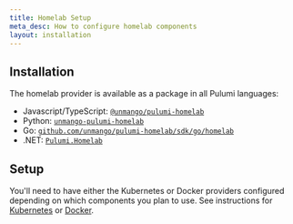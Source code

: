 ```yaml
---
title: Homelab Setup
meta_desc: How to configure homelab components
layout: installation
---
```


## Installation

The homelab provider is available as a package in all Pulumi languages:

* Javascript/TypeScript: [`@unmango/pulumi-homelab`](https://www.npmjs.com/package/@unmango/pulumi-homelab)
* Python: [`unmango-pulumi-homelab`](https://pypi.org/project/unmango-pulumi-homelab)
* Go: [`github.com/unmango/pulumi-homelab/sdk/go/homelab`](https://github.com/unmango/pulumi-homelab)
* .NET: [`Pulumi.Homelab`](https://www.nuget.org/packages/Pulumi.Homelab)

## Setup

You'll need to have either the Kubernetes or Docker providers configured depending on which components you plan to use.
See instructions for [Kubernetes](https://www.pulumi.com/registry/packages/kubernetes/installation-configuration/) or [Docker](https://www.pulumi.com/registry/packages/docker/installation-configuration/).

